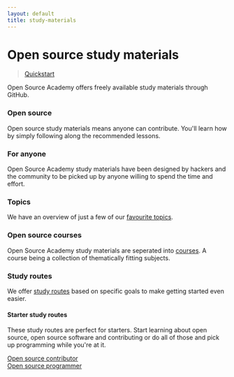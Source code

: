 ```yaml
---
layout: default
title: study-materials
---
```

# Open source study materials
> [Quickstart](/study/quickstart)

Open Source Academy offers freely available study materials through GitHub.

### Open source
Open source study materials means anyone can contribute. You'll learn how by simply following along the recommended lessons.

### For anyone
Open Source Academy study materials have been designed by hackers and the community to be picked up by anyone willing to spend the time and effort.

### Topics
We have an overview of just a few of our [favourite topics](/study/topics).

### Open source courses
Open Source Academy study materials are seperated into [courses](https://github.com/opensource-academy/courses). A course being a collection of thematically fitting subjects.

### Study routes
We offer [study routes](https://github.com/opensource-academy/routes#offerings) based on specific goals to make getting started even easier.

#### Starter study routes
These study routes are perfect for starters. Start learning about open source, open source software and contributing or do all of those and pick up programming while you're at it.

[Open source contributor](https://github.com/Opensource-Academy/routes/blob/master/contributor.md)  
[Open source programmer](https://github.com/Opensource-Academy/routes/blob/master/programmer.md)  

